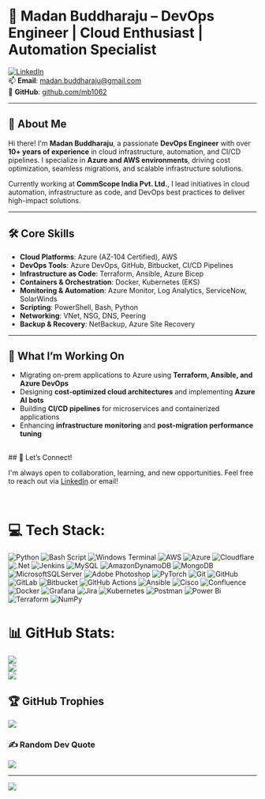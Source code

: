 # 🌟 Madan Buddharaju – DevOps Engineer | Cloud Enthusiast | Automation Specialist

[![LinkedIn](https://img.shields.io/badge/LinkedIn-Connect-blue?style=flat&logo=linkedin)](https://www.linkedin.com/in/gopalbraju)  
📫 **Email**: madan.buddharaju@gmail.com  
🔗 **GitHub**: [github.com/mb1062](https://github.com/mb1062)

---

## 👋 About Me

Hi there! I'm **Madan Buddharaju**, a passionate **DevOps Engineer** with over **10+ years of experience** in cloud infrastructure, automation, and CI/CD pipelines. I specialize in **Azure and AWS environments**, driving cost optimization, seamless migrations, and scalable infrastructure solutions.

Currently working at **CommScope India Pvt. Ltd.**, I lead initiatives in cloud automation, infrastructure as code, and DevOps best practices to deliver high-impact solutions.

---

## 🛠️ Core Skills

- **Cloud Platforms**: Azure (AZ-104 Certified), AWS  
- **DevOps Tools**: Azure DevOps, GitHub, Bitbucket, CI/CD Pipelines  
- **Infrastructure as Code**: Terraform, Ansible, Azure Bicep  
- **Containers & Orchestration**: Docker, Kubernetes (EKS)  
- **Monitoring & Automation**: Azure Monitor, Log Analytics, ServiceNow, SolarWinds  
- **Scripting**: PowerShell, Bash, Python  
- **Networking**: VNet, NSG, DNS, Peering  
- **Backup & Recovery**: NetBackup, Azure Site Recovery

---

## 🚀 What I’m Working On

- Migrating on-prem applications to Azure using **Terraform, Ansible, and Azure DevOps**
- Designing **cost-optimized cloud architectures** and implementing **Azure AI bots**
- Building **CI/CD pipelines** for microservices and containerized applications
- Enhancing **infrastructure monitoring** and **post-migration performance tuning**
<br>
## 🤝 Let’s Connect!

I'm always open to collaboration, learning, and new opportunities. Feel free to reach out via [LinkedIn](https://www.linkedin.com/in/gopalbraju) or email!

<br>

# 💻 Tech Stack:
![Python](https://img.shields.io/badge/python-3670A0?style=for-the-badge&logo=python&logoColor=ffdd54) ![Bash Script](https://img.shields.io/badge/bash_script-%23121011.svg?style=for-the-badge&logo=gnu-bash&logoColor=white) ![Windows Terminal](https://img.shields.io/badge/Windows%20Terminal-%234D4D4D.svg?style=for-the-badge&logo=windows-terminal&logoColor=white) ![AWS](https://img.shields.io/badge/AWS-%23FF9900.svg?style=for-the-badge&logo=amazon-aws&logoColor=white) ![Azure](https://img.shields.io/badge/azure-%230072C6.svg?style=for-the-badge&logo=microsoftazure&logoColor=white) ![Cloudflare](https://img.shields.io/badge/Cloudflare-F38020?style=for-the-badge&logo=Cloudflare&logoColor=white) ![.Net](https://img.shields.io/badge/.NET-5C2D91?style=for-the-badge&logo=.net&logoColor=white) ![Jenkins](https://img.shields.io/badge/jenkins-%232C5263.svg?style=for-the-badge&logo=jenkins&logoColor=white) ![MySQL](https://img.shields.io/badge/mysql-4479A1.svg?style=for-the-badge&logo=mysql&logoColor=white) ![AmazonDynamoDB](https://img.shields.io/badge/Amazon%20DynamoDB-4053D6?style=for-the-badge&logo=Amazon%20DynamoDB&logoColor=white) ![MongoDB](https://img.shields.io/badge/MongoDB-%234ea94b.svg?style=for-the-badge&logo=mongodb&logoColor=white) ![MicrosoftSQLServer](https://img.shields.io/badge/Microsoft%20SQL%20Server-CC2927?style=for-the-badge&logo=microsoft%20sql%20server&logoColor=white) ![Adobe Photoshop](https://img.shields.io/badge/adobe%20photoshop-%2331A8FF.svg?style=for-the-badge&logo=adobe%20photoshop&logoColor=white) ![PyTorch](https://img.shields.io/badge/PyTorch-%23EE4C2C.svg?style=for-the-badge&logo=PyTorch&logoColor=white) ![Git](https://img.shields.io/badge/git-%23F05033.svg?style=for-the-badge&logo=git&logoColor=white) ![GitHub](https://img.shields.io/badge/github-%23121011.svg?style=for-the-badge&logo=github&logoColor=white) ![GitLab](https://img.shields.io/badge/gitlab-%23181717.svg?style=for-the-badge&logo=gitlab&logoColor=white) ![Bitbucket](https://img.shields.io/badge/bitbucket-%230047B3.svg?style=for-the-badge&logo=bitbucket&logoColor=white) ![GitHub Actions](https://img.shields.io/badge/github%20actions-%232671E5.svg?style=for-the-badge&logo=githubactions&logoColor=white) ![Ansible](https://img.shields.io/badge/ansible-%231A1918.svg?style=for-the-badge&logo=ansible&logoColor=white) ![Cisco](https://img.shields.io/badge/cisco-%23049fd9.svg?style=for-the-badge&logo=cisco&logoColor=black) ![Confluence](https://img.shields.io/badge/confluence-%23172BF4.svg?style=for-the-badge&logo=confluence&logoColor=white) ![Docker](https://img.shields.io/badge/docker-%230db7ed.svg?style=for-the-badge&logo=docker&logoColor=white) ![Grafana](https://img.shields.io/badge/grafana-%23F46800.svg?style=for-the-badge&logo=grafana&logoColor=white) ![Jira](https://img.shields.io/badge/jira-%230A0FFF.svg?style=for-the-badge&logo=jira&logoColor=white) ![Kubernetes](https://img.shields.io/badge/kubernetes-%23326ce5.svg?style=for-the-badge&logo=kubernetes&logoColor=white) ![Postman](https://img.shields.io/badge/Postman-FF6C37?style=for-the-badge&logo=postman&logoColor=white) ![Power Bi](https://img.shields.io/badge/power_bi-F2C811?style=for-the-badge&logo=powerbi&logoColor=black) ![Terraform](https://img.shields.io/badge/terraform-%235835CC.svg?style=for-the-badge&logo=terraform&logoColor=white) ![NumPy](https://img.shields.io/badge/numpy-%23013243.svg?style=for-the-badge&logo=numpy&logoColor=white)
# 📊 GitHub Stats:
![](https://github-readme-stats.vercel.app/api?username=mb1062&theme=merko&hide_border=false&include_all_commits=false&count_private=false)<br/>
![](https://nirzak-streak-stats.vercel.app/?user=mb1062&theme=merko&hide_border=false)<br/>
![](https://github-readme-stats.vercel.app/api/top-langs/?username=mb1062&theme=merko&hide_border=false&include_all_commits=false&count_private=false&layout=compact)

## 🏆 GitHub Trophies
![](https://github-profile-trophy.vercel.app/?username=mb1062&theme=transparent&no-frame=true&no-bg=true&margin-w=4)

### ✍️ Random Dev Quote
![](https://quotes-github-readme.vercel.app/api?type=horizontal&theme=radical)

---
[![](https://visitcount.itsvg.in/api?id=mb1062&icon=0&color=11)](https://visitcount.itsvg.in)
